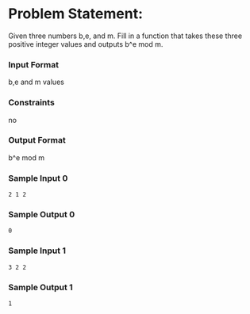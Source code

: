 # Problem Statement:

Given three numbers b,e, and m. Fill in a function that takes these three positive integer values and outputs b^e mod m.

### Input Format

b,e and m values

### Constraints

no

### Output Format

b^e mod m

### Sample Input 0
```
2 1 2
```
### Sample Output 0
```
0
```
### Sample Input 1
```
3 2 2
```
### Sample Output 1
```
1
```
